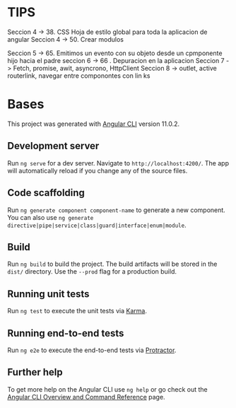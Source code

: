 # TIPS
  Seccion 4 -> 38. CSS Hoja de estilo global para toda la aplicacion de angular
Seccion 4 -> 50. Crear modulos

Seccion 5 -> 65. Emitimos un evento con su objeto desde un cpmponente hijo hacia el padre
seccion 6 -> 66 . Depuracion en la aplicacion
Seccion 7 -> Fetch, promise, awit, asyncrono, HttpClient
Seccion 8 -> outlet, active routerlink, navegar entre componontes con lin ks
# Bases

This project was generated with [Angular CLI](https://github.com/angular/angular-cli) version 11.0.2.

## Development server

Run `ng serve` for a dev server. Navigate to `http://localhost:4200/`. The app will automatically reload if you change any of the source files.

## Code scaffolding

Run `ng generate component component-name` to generate a new component. You can also use `ng generate directive|pipe|service|class|guard|interface|enum|module`.

## Build

Run `ng build` to build the project. The build artifacts will be stored in the `dist/` directory. Use the `--prod` flag for a production build.

## Running unit tests

Run `ng test` to execute the unit tests via [Karma](https://karma-runner.github.io).

## Running end-to-end tests

Run `ng e2e` to execute the end-to-end tests via [Protractor](http://www.protractortest.org/).

## Further help

To get more help on the Angular CLI use `ng help` or go check out the [Angular CLI Overview and Command Reference](https://angular.io/cli) page.
